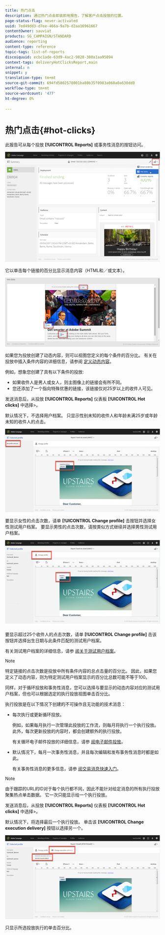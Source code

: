 ```yaml
---
title: 热门点击
description: 通过热门点击即装即用报告，了解客户点击投放的位置。
page-status-flag: never-activated
uuid: 7ed49dd3-d7ee-466a-9a7b-d2aa16961667
contentOwner: sauviat
products: SG_CAMPAIGN/STANDARD
audience: reporting
content-type: reference
topic-tags: list-of-reports
discoiquuid: ecbc1ade-63d9-4ac2-9828-380a1aa95094
context-tags: deliveryHotClicksReport,main
internal: n
snippet: y
translation-type: tm+mt
source-git-commit: 694fd5802578001ba80b35f0983a068a0a630dd0
workflow-type: tm+mt
source-wordcount: '477'
ht-degree: 0%

---
```



# 热门点击{#hot-clicks}

此报告可从每个投放 **[!UICONTROL Reports]** 或事务性消息的按钮访问。

![](assets/delivery_reports_hot-clicks_4.png)

它以单击每个链接的百分比显示消息内容（HTML和／或文本）。

![](assets/delivery_reports_10.png)

如果您为投放创建了动态内容，则可以视图您定义的每个条件的百分比。 有关在投放中插入条件内容的详细信息，请参阅 [定义动态内容](../../designing/using/personalization.md#defining-dynamic-content-in-an-email)。

例如，想象您创建了具有以下条件的投放:

* 如果收件人是男人或女人，则主图像上的链接会有所不同。
* 您还添加了一个指向特殊优惠的链接，该链接仅对25岁以上的收件人可见。

发送消息后，从投放 **[!UICONTROL Reports]** 仪表板 **[!UICONTROL Hot clicks]** 中选择>。

默认情况下，不选择用户档案。 只显示性别未知的收件人和年龄未满25岁或年龄未知的收件人的点击。

![](assets/delivery_reports_hot-clicks_1.png)

要显示女性的点击次数，请单 **[!UICONTROL Change profile]** 击按钮并选择女性测试用户档案。 要显示男性的点击次数，请按类似方式继续并选择男性测试用户档案。

![](assets/delivery_reports_hot-clicks_2.png)

要显示超过25个收件人的点击次数，请单 **[!UICONTROL Change profile]** 击该按钮并选择出生日期与此条件匹配的测试用户档案。

有关测试用户档案的详细信息，请参 [阅关于测试用户档案](../../audiences/using/managing-test-profiles.md)。

>[!NOTE]
>
>特定链接的点击次数是投放中所有条件内容的总点击量的百分比。 因此，如果您定义了动态内容，则为特定测试用户档案显示的百分比总数可能不等于100。

同样，对于循环投放和事务性消息，您可以选择与要显示的动态内容对应的测试用户档案，但也可以根据选定的执行投放视图单击百分比。

执行投放是在以下情况下创建的不可操作且无功能的技术消息：

* 每次执行或更新循环投放。

   例如，如果每月执行一次管理此投放的工作流，则每月将执行一个执行投放。 此外，每次更新投放的内容时，都会创建额外的执行投放。

   有关循环电子邮件投放的详细信息，请参 [阅电子邮件投放](../../automating/using/email-delivery.md)。

* 默认情况下，每月一次事务性消息，并且每次编辑和发布事务性消息时都是如此。

   有关事务性消息的更多信息，请参 [阅交易消息快速入门](../../channels/using/getting-started-with-transactional-msg.md)。

>[!NOTE]
>
>由于跟踪的URL的ID对于每个执行都不同，因此不能针对给定消息的所有执行投放聚集热点单击数据。 它一次只能显示给一个执行投放。

发送消息后，从投放 **[!UICONTROL Reports]** 仪表板 **[!UICONTROL Hot clicks]** 中选择>。

默认情况下，将选择最后一个执行投放。 单击该 **[!UICONTROL Change execution delivery]** 按钮以选择另一个。

![](assets/delivery_reports_hot-clicks_3.png)

只显示所选投放执行的单击百分比。

